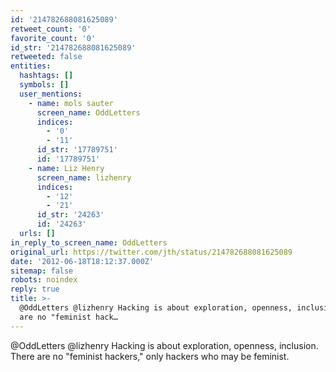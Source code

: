 ```yaml
---
id: '214782688081625089'
retweet_count: '0'
favorite_count: '0'
id_str: '214782688081625089'
retweeted: false
entities:
  hashtags: []
  symbols: []
  user_mentions:
    - name: mols sauter
      screen_name: OddLetters
      indices:
        - '0'
        - '11'
      id_str: '17789751'
      id: '17789751'
    - name: Liz Henry
      screen_name: lizhenry
      indices:
        - '12'
        - '21'
      id_str: '24263'
      id: '24263'
  urls: []
in_reply_to_screen_name: OddLetters
original_url: https://twitter.com/jth/status/214782688081625089
date: '2012-06-18T18:12:37.000Z'
sitemap: false
robots: noindex
reply: true
title: >-
  @OddLetters @lizhenry Hacking is about exploration, openness, inclusion. There
  are no "feminist hack…
---
```


@OddLetters @lizhenry Hacking is about exploration, openness, inclusion. There are no "feminist hackers," only hackers who may be feminist.